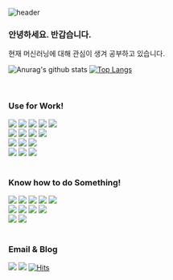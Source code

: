 ![header](https://capsule-render.vercel.app/api?type=waving&color=3864c3&height=200&section=header&text=Lee%20Hyun%20Ho&fontColor=ffffff&animation=fadeIn&fontSize=90)

### 안녕하세요. 반갑습니다.


현재 머신러닝에 대해 관심이 생겨 공부하고 있습니다.

![Anurag's github stats](https://github-readme-stats.vercel.app/api?username=hyunho4532&show_icons=true&theme=light)
[![Top Langs](https://github-readme-stats.vercel.app/api/top-langs/?username=hyunho4532&langs_count=10&layout=compact&theme=light)](https://github.com/hyunho4532)

<br>

<div align="left">
  <h3>Use for Work!</h3>
  <div>
    <img src="https://img.shields.io/badge/Windows-0078D6?style=flat&logo=Windows&logoColor=white" />
    <img src="https://img.shields.io/badge/Linux-FCC624?style=flat&logo=Linux&logoColor=black" />
    <img src="https://img.shields.io/badge/Kotlin-7F52FF?style=flat&logo=Kotlin&logoColor=white" />
    <img src="https://img.shields.io/badge/Python-3776AB?style=flat&logo=Python&logoColor=white" />
    <img src="https://img.shields.io/badge/Dart-0175C2?style=flat&logo=Dart&logoColor=white" />
  </div>

  <div>
    <img src="https://img.shields.io/badge/Spring-6DB33F?style=flat&logo=Spring&logoColor=white" />
    <img src="https://img.shields.io/badge/Django-092E20?style=flat&logo=Django&logoColor=white" />
    <img src="https://img.shields.io/badge/React-61DAFB?style=flat&logo=React&logoColor=white" />
    <img src="https://img.shields.io/badge/TypeScript-3178C6?style=flat&logo=TypeScript&logoColor=white" />
  </div>

  <div>
    <img src="https://img.shields.io/badge/Android-3DDC84?style=flat&logo=Android&logoColor=white" />
    <img src="https://img.shields.io/badge/Flutter-02569B?style=flat&logo=Flutter&logoColor=white" />
    <img src="https://img.shields.io/badge/React Native-868e96?style=flat&logo=React&logoColor=white" />
  </div>

  <div>
    <img src="https://img.shields.io/badge/Numpy-013243?style=flat&logo=Numpy&logoColor=white" />
    <img src="https://img.shields.io/badge/Pandas-150458?style=flat&logo=Pandas&logoColor=white" />
    <img src="https://img.shields.io/badge/Scikit-Learn-F7931E?style=flat&logo=scikitlearn&logoColor=white" />
  </div>

  <br>

  <h3>Know how to do Something!</h3>

  <div align="left">
    <img src="https://img.shields.io/badge/Docker-2496ED?style=flat&logo=Docker&logoColor=white" />
    <img src="https://img.shields.io/badge/Postman-FF6C37?style=flat&logo=Postman&logoColor=white" />
    <img src="https://img.shields.io/badge/NGINX-009639?style=flat&logo=NGINX&logoColor=white" />
    <img src="https://img.shields.io/badge/Firebase-FFCA28?style=flat&logo=Firebase&logoColor=white" />
    <img src="https://img.shields.io/badge/Redis-B71C1C?style=flat&logo=Redis&logoColor=white" />
  </div>

  
  <div align="left">
    <img src="https://img.shields.io/badge/MongoDB-47A248?style=flat&logo=MongoDB&logoColor=white" />
    <img src="https://img.shields.io/badge/Oracle-F80000?style=flat&logo=Oracle&logoColor=white" />
    <img src="https://img.shields.io/badge/MySQL-4479A1?style=flat&logo=MySQL&logoColor=white"/>
    <img src="https://img.shields.io/badge/PostgreSQL-4169E1?style=flat&logo=PostgreSQL&logoColor=white" />
  </div>

  <div align="left">
    <img src="https://img.shields.io/badge/Vue.js-4FC08D?style=flat&logo=Vue.js&logoColor=black" />
    <img src="https://img.shields.io/badge/Node.js-339933?style=flat&logo=nodedotjs&logoColor=white" />
  </div>

</div>

<br>

<div align="left">
  <h3>Email & Blog</h3>
  <img src="https://img.shields.io/badge/Gmail-EA4335?style=flat&logo=Gmail&logoColor=white" />
  <a href="https://velog.io/@hyunho4562"><img src="https://img.shields.io/badge/Velog-20C997?style=flat&logo=Velog&logoColor=white" /></a>
  <a href="https://hits.sh/github.com/hyunho4532/hits/">
    <img alt="Hits" src="https://hits.sh/github.com/hyunho4532/hits.svg"/>
  </a>
  
</div>

